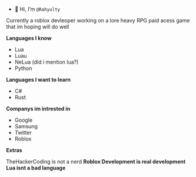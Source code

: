 - 👋 Hi, I’m ```@Rahyulty```

Currently a roblox devleoper working on a lore heavy RPG paid acess game that im hoping will do well


**Languages I know**
- Lua
- Luau
- NeLua
(did i mention lua?)
- Python

**Languages I want to learn**
- C# 
- Rust

**Companys im intrested in**
- Google 
- Samsung 
- Twitter
- Roblox

**Extras**

TheHackerCoding is not a  nerd
**Roblox Development is real development** 
**Lua isnt a bad language**
